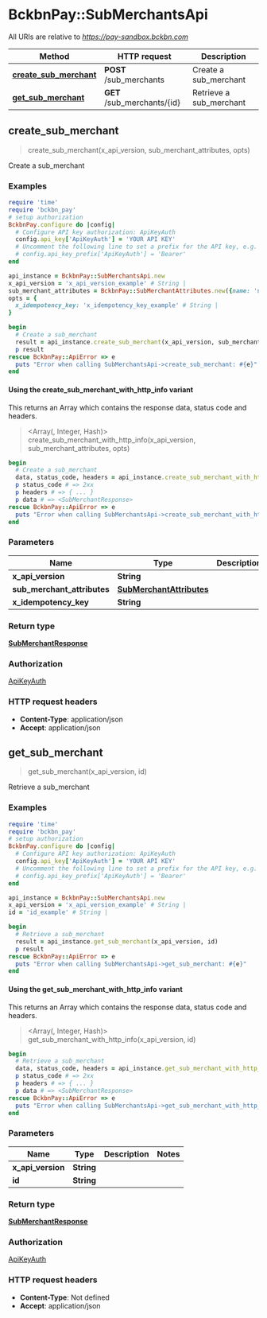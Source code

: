 # BckbnPay::SubMerchantsApi

All URIs are relative to *https://pay-sandbox.bckbn.com*

| Method | HTTP request | Description |
| ------ | ------------ | ----------- |
| [**create_sub_merchant**](SubMerchantsApi.md#create_sub_merchant) | **POST** /sub_merchants | Create a sub_merchant |
| [**get_sub_merchant**](SubMerchantsApi.md#get_sub_merchant) | **GET** /sub_merchants/{id} | Retrieve a sub_merchant |


## create_sub_merchant

> <SubMerchantResponse> create_sub_merchant(x_api_version, sub_merchant_attributes, opts)

Create a sub_merchant

### Examples

```ruby
require 'time'
require 'bckbn_pay'
# setup authorization
BckbnPay.configure do |config|
  # Configure API key authorization: ApiKeyAuth
  config.api_key['ApiKeyAuth'] = 'YOUR API KEY'
  # Uncomment the following line to set a prefix for the API key, e.g. 'Bearer' (defaults to nil)
  # config.api_key_prefix['ApiKeyAuth'] = 'Bearer'
end

api_instance = BckbnPay::SubMerchantsApi.new
x_api_version = 'x_api_version_example' # String | 
sub_merchant_attributes = BckbnPay::SubMerchantAttributes.new({name: 'name_example', worldpay_merchant_id: 'worldpay_merchant_id_example'}) # SubMerchantAttributes | 
opts = {
  x_idempotency_key: 'x_idempotency_key_example' # String | 
}

begin
  # Create a sub_merchant
  result = api_instance.create_sub_merchant(x_api_version, sub_merchant_attributes, opts)
  p result
rescue BckbnPay::ApiError => e
  puts "Error when calling SubMerchantsApi->create_sub_merchant: #{e}"
end
```

#### Using the create_sub_merchant_with_http_info variant

This returns an Array which contains the response data, status code and headers.

> <Array(<SubMerchantResponse>, Integer, Hash)> create_sub_merchant_with_http_info(x_api_version, sub_merchant_attributes, opts)

```ruby
begin
  # Create a sub_merchant
  data, status_code, headers = api_instance.create_sub_merchant_with_http_info(x_api_version, sub_merchant_attributes, opts)
  p status_code # => 2xx
  p headers # => { ... }
  p data # => <SubMerchantResponse>
rescue BckbnPay::ApiError => e
  puts "Error when calling SubMerchantsApi->create_sub_merchant_with_http_info: #{e}"
end
```

### Parameters

| Name | Type | Description | Notes |
| ---- | ---- | ----------- | ----- |
| **x_api_version** | **String** |  |  |
| **sub_merchant_attributes** | [**SubMerchantAttributes**](SubMerchantAttributes.md) |  |  |
| **x_idempotency_key** | **String** |  | [optional] |

### Return type

[**SubMerchantResponse**](SubMerchantResponse.md)

### Authorization

[ApiKeyAuth](../README.md#ApiKeyAuth)

### HTTP request headers

- **Content-Type**: application/json
- **Accept**: application/json


## get_sub_merchant

> <SubMerchantResponse> get_sub_merchant(x_api_version, id)

Retrieve a sub_merchant

### Examples

```ruby
require 'time'
require 'bckbn_pay'
# setup authorization
BckbnPay.configure do |config|
  # Configure API key authorization: ApiKeyAuth
  config.api_key['ApiKeyAuth'] = 'YOUR API KEY'
  # Uncomment the following line to set a prefix for the API key, e.g. 'Bearer' (defaults to nil)
  # config.api_key_prefix['ApiKeyAuth'] = 'Bearer'
end

api_instance = BckbnPay::SubMerchantsApi.new
x_api_version = 'x_api_version_example' # String | 
id = 'id_example' # String | 

begin
  # Retrieve a sub_merchant
  result = api_instance.get_sub_merchant(x_api_version, id)
  p result
rescue BckbnPay::ApiError => e
  puts "Error when calling SubMerchantsApi->get_sub_merchant: #{e}"
end
```

#### Using the get_sub_merchant_with_http_info variant

This returns an Array which contains the response data, status code and headers.

> <Array(<SubMerchantResponse>, Integer, Hash)> get_sub_merchant_with_http_info(x_api_version, id)

```ruby
begin
  # Retrieve a sub_merchant
  data, status_code, headers = api_instance.get_sub_merchant_with_http_info(x_api_version, id)
  p status_code # => 2xx
  p headers # => { ... }
  p data # => <SubMerchantResponse>
rescue BckbnPay::ApiError => e
  puts "Error when calling SubMerchantsApi->get_sub_merchant_with_http_info: #{e}"
end
```

### Parameters

| Name | Type | Description | Notes |
| ---- | ---- | ----------- | ----- |
| **x_api_version** | **String** |  |  |
| **id** | **String** |  |  |

### Return type

[**SubMerchantResponse**](SubMerchantResponse.md)

### Authorization

[ApiKeyAuth](../README.md#ApiKeyAuth)

### HTTP request headers

- **Content-Type**: Not defined
- **Accept**: application/json

